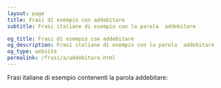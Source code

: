 ```yaml
---
layout: page
title: Frasi di esempio con addebitare 
subtitle: Frasi italiane di esempio con la parola  addebitare

og_title: Frasi di esempio con addebitare 
og_description: Frasi italiane di esempio con la parola  addebitare
og_type: website
permalink: /frasi/a/addebitare.html
---
```


Frasi italiane di esempio contenenti la parola addebitare:


